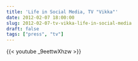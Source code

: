 ```yaml
---
title: 'Life in Social Media, TV "Vikka"'
date: 2012-02-07 18:00:00
slug: 2012-02-07-tv-vikka-life-in-social-media
draft: false
tags: ["press", "tv"]
---
```


{{< youtube _9eettwXhzw >}}